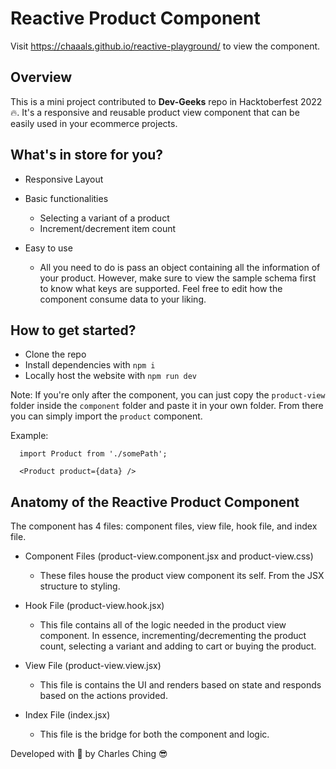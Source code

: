 # Reactive Product Component

Visit https://chaaals.github.io/reactive-playground/ to view the component.

## Overview

This is a mini project contributed to <strong>Dev-Geeks</strong> repo in Hacktoberfest 2022 🔥. It's a responsive and reusable product view component that can be easily used in your ecommerce projects.

## What's in store for you?

- Responsive Layout

- Basic functionalities

  - Selecting a variant of a product
  - Increment/decrement item count

- Easy to use
  - All you need to do is pass an object containing all the information of your product. However, make sure to view the sample schema first to know what keys are supported. Feel free to edit how the component consume data to your liking.

## How to get started?

- Clone the repo
- Install dependencies with `npm i`
- Locally host the website with `npm run dev`

Note: If you're only after the component, you can just copy the `product-view` folder inside the `component` folder and paste it in your own folder. From there you can simply import the `product` component.

Example:

```
  import Product from './somePath';

  <Product product={data} />
```

## Anatomy of the Reactive Product Component

The component has 4 files: component files, view file, hook file, and index file.

- Component Files (product-view.component.jsx and product-view.css)

  - These files house the product view component its self. From the JSX structure to styling.

- Hook File (product-view.hook.jsx)

  - This file contains all of the logic needed in the product view component. In essence, incrementing/decrementing the product count, selecting a variant and adding to cart or buying the product.

- View File (product-view.view.jsx)

  - This file is contains the UI and renders based on state and responds based on the actions provided.

- Index File (index.jsx)

  - This file is the bridge for both the component and logic.

Developed with 💖 by Charles Ching 😎
